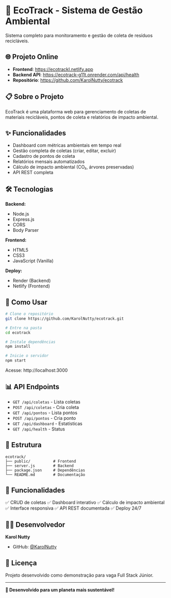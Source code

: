 # 🌱 EcoTrack - Sistema de Gestão Ambiental

Sistema completo para monitoramento e gestão de coleta de resíduos recicláveis.

## 🌐 Projeto Online

- **Frontend**: https://ecotrackI.netlify.app
- **Backend API**: https://ecotrack-g11t.onrender.com/api/health
- **Repositório**: https://github.com/KarolNutty/ecotrack

## 📋 Sobre o Projeto

EcoTrack é uma plataforma web para gerenciamento de coletas de materiais recicláveis, pontos de coleta e relatórios de impacto ambiental.

## ✨ Funcionalidades

- Dashboard com métricas ambientais em tempo real
- Gestão completa de coletas (criar, editar, excluir)
- Cadastro de pontos de coleta
- Relatórios mensais automatizados
- Cálculo de impacto ambiental (CO₂, árvores preservadas)
- API REST completa

## 🛠️ Tecnologias

**Backend:**
- Node.js
- Express.js
- CORS
- Body Parser

**Frontend:**
- HTML5
- CSS3
- JavaScript (Vanilla)

**Deploy:**
- Render (Backend)
- Netlify (Frontend)

## 🚀 Como Usar
```bash
# Clone o repositório
git clone https://github.com/KarolNutty/ecotrack.git

# Entre na pasta
cd ecotrack

# Instale dependências
npm install

# Inicie o servidor
npm start
```

Acesse: http://localhost:3000

## 📊 API Endpoints

- `GET /api/coletas` - Lista coletas
- `POST /api/coletas` - Cria coleta
- `GET /api/pontos` - Lista pontos
- `POST /api/pontos` - Cria ponto
- `GET /api/dashboard` - Estatísticas
- `GET /api/health` - Status

## 📁 Estrutura
```
ecotrack/
├── public/          # Frontend
├── server.js        # Backend
├── package.json     # Dependências
└── README.md        # Documentação
```

## 🎯 Funcionalidades

✅ CRUD de coletas
✅ Dashboard interativo
✅ Cálculo de impacto ambiental
✅ Interface responsiva
✅ API REST documentada
✅ Deploy 24/7

## 👨‍💻 Desenvolvedor

**Karol Nutty**
- GitHub: [@KarolNutty](https://github.com/KarolNutty)

## 📄 Licença

Projeto desenvolvido como demonstração para vaga Full Stack Júnior.

---

**🌱 Desenvolvido para um planeta mais sustentável!**
